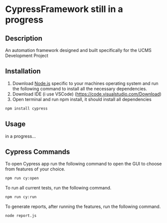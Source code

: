 # CypressFramework still in a progress

## Description
An automation framework designed and built specifically for the 
UCMS Development Project

## Installation

1. Download [Node.js](https://nodejs.org/en/download/) specific to your machines operating system
and run the following command to install all the necessary dependencies.
2. Download IDE (i use VSCode) (https://code.visualstudio.com/Download)
3. Open terminal and run npm install, it should install all dependencies

```bash
npm install cypress
```

## Usage
in a progress...

## Cypress Commands
To open Cypress app run the following command to open the GUI to choose from features of your choice.

```bash
npm run cy:open
```

To run all current tests, run the following command.

```bash
npm run cy:run
```

To generate reports, after running the features, run the following command.

```bash
node report.js

```

